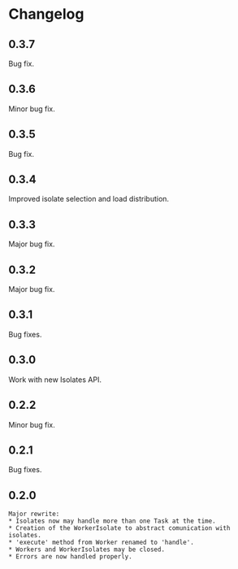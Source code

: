 # Changelog

## 0.3.7
  Bug fix.

## 0.3.6
  Minor bug fix.

## 0.3.5
  Bug fix.

## 0.3.4
  Improved isolate selection and load distribution.

## 0.3.3
  Major bug fix.

## 0.3.2
  Major bug fix.

## 0.3.1
  Bug fixes.

## 0.3.0
  Work with new Isolates API.

## 0.2.2
  Minor bug fix.

## 0.2.1
  Bug fixes.

## 0.2.0
	Major rewrite:
	* Isolates now may handle more than one Task at the time.
	* Creation of the WorkerIsolate to abstract comunication with isolates.
	* 'execute' method from Worker renamed to 'handle'.
	* Workers and WorkerIsolates may be closed.
	* Errors are now handled properly.